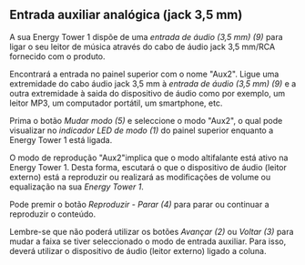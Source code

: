 ## Entrada auxiliar analógica (jack 3,5 mm)

A sua Energy Tower 1 dispõe de uma *entrada de áudio (3,5 mm) (9)* para ligar o seu leitor de música através do cabo de áudio jack 3,5 mm/RCA fornecido com o produto.

Encontrará a entrada no painel superior com o nome "Aux2". Ligue uma extremidade do cabo áudio jack 3,5 mm à *entrada de áudio (3,5 mm) (9)* e a outra extremidade à saida do dispositivo de áudio como por exemplo, um leitor MP3, um computador portátil, um smartphone, etc. 

Prima o botão *Mudar modo (5)* e seleccione o modo "Aux2", o qual pode visualizar no *indicador LED de modo (1)* do painel superior enquanto a Energy Tower 1 está ligada.

O modo de reprodução "Aux2"implica que o modo altifalante está ativo na Energy Tower 1. Desta forma, escutará o que o dispositivo de áudio (leitor externo) está a reproduzir ou realizará as modificações de volume ou equalização na sua *Energy Tower 1*.

Pode premir o botão *Reproduzir - Parar (4)* para parar ou continuar a reproduzir o conteúdo.

Lembre-se que não poderá utilizar os botões *Avançar (2)* ou *Voltar (3)* para mudar a faixa se tiver seleccionado o modo de entrada auxiliar. Para isso, deverá utilizar o dispositivo de áudio (leitor externo) ligado a coluna.


